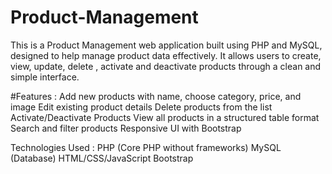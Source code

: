 # Product-Management
This is a Product Management web application built using PHP and MySQL, designed to help manage product data effectively. It allows users to create, view, update, delete , activate and deactivate products through a clean and simple interface.

#Features : 
Add new products with name, choose category, price, and image
Edit existing product details
Delete products from the list
Activate/Deactivate Products
View all products in a structured table format
Search and filter products
Responsive UI with Bootstrap 

Technologies Used :
PHP (Core PHP without frameworks)
MySQL (Database)
HTML/CSS/JavaScript
Bootstrap 
